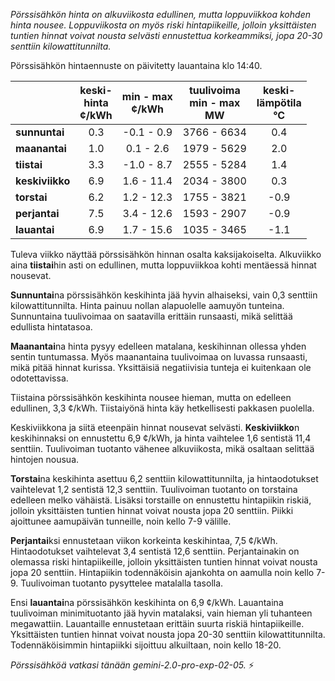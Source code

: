 *Pörssisähkön hinta on alkuviikosta edullinen, mutta loppuviikkoa kohden hinta nousee. Loppuviikosta on myös riski hintapiikeille, jolloin yksittäisten tuntien hinnat voivat nousta selvästi ennustettua korkeammiksi, jopa 20-30 senttiin kilowattitunnilta.*


Pörssisähkön hintaennuste on päivitetty lauantaina klo 14:40.

|   | keski-<br>hinta<br>¢/kWh | min - max<br>¢/kWh | tuulivoima<br>min - max<br>MW | keski-<br>lämpötila<br>°C |
|:-------------|:----------------:|:----------------:|:-------------:|:-------------:|
| **sunnuntai** | 0.3 | -0.1 - 0.9 | 3766 - 6634 | 0.4 |
| **maanantai** | 1.0 | 0.1 - 2.6 | 1979 - 5629 | 2.0 |
| **tiistai** | 3.3 | -1.0 - 8.7 | 2555 - 5284 | 1.4 |
| **keskiviikko** | 6.9 | 1.6 - 11.4 | 2034 - 3800 | 0.3 |
| **torstai** | 6.2 | 1.2 - 12.3 | 1755 - 3821 | -0.9 |
| **perjantai** | 7.5 | 3.4 - 12.6 | 1593 - 2907 | -0.9 |
| **lauantai** | 6.9 | 1.7 - 15.6 | 1035 - 3465 | -1.1 |

Tuleva viikko näyttää pörssisähkön hinnan osalta kaksijakoiselta. Alkuviikko aina **tiistai**hin asti on edullinen, mutta loppuviikkoa kohti mentäessä hinnat nousevat.

**Sunnuntai**na pörssisähkön keskihinta jää hyvin alhaiseksi, vain 0,3 senttiin kilowattitunnilta. Hinta painuu nollan alapuolelle aamuyön tunteina. Sunnuntaina tuulivoimaa on saatavilla erittäin runsaasti, mikä selittää edullista hintatasoa.

**Maanantai**na hinta pysyy edelleen matalana, keskihinnan ollessa yhden sentin tuntumassa. Myös maanantaina tuulivoimaa on luvassa runsaasti, mikä pitää hinnat kurissa. Yksittäisiä negatiivisia tunteja ei kuitenkaan ole odotettavissa.

Tiistaina pörssisähkön keskihinta nousee hieman, mutta on edelleen edullinen, 3,3 ¢/kWh. Tiistaiyönä hinta käy hetkellisesti pakkasen puolella.

Keskiviikkona ja siitä eteenpäin hinnat nousevat selvästi. **Keskiviikko**n keskihinnaksi on ennustettu 6,9 ¢/kWh, ja hinta vaihtelee 1,6 sentistä 11,4 senttiin. Tuulivoiman tuotanto vähenee alkuviikosta, mikä osaltaan selittää hintojen nousua.

**Torstai**na keskihinta asettuu 6,2 senttiin kilowattitunnilta, ja hintaodotukset vaihtelevat 1,2 sentistä 12,3 senttiin. Tuulivoiman tuotanto on torstaina edelleen melko vähäistä. Lisäksi torstaille on ennustettu hintapiikin riskiä, jolloin yksittäisten tuntien hinnat voivat nousta jopa 20 senttiin. Piikki ajoittunee aamupäivän tunneille, noin kello 7-9 välille.

**Perjantai**ksi ennustetaan viikon korkeinta keskihintaa, 7,5 ¢/kWh. Hintaodotukset vaihtelevat 3,4 sentistä 12,6 senttiin. Perjantainakin on olemassa riski hintapiikeille, jolloin yksittäisten tuntien hinnat voivat nousta jopa 20 senttiin. Hintapiikin todennäköisin ajankohta on aamulla noin kello 7-9. Tuulivoiman tuotanto pysyttelee matalalla tasolla.

Ensi **lauantai**na pörssisähkön keskihinta on 6,9 ¢/kWh. Lauantaina tuulivoiman minimituotanto jää hyvin matalaksi, vain hieman yli tuhanteen megawattiin. Lauantaille ennustetaan erittäin suurta riskiä hintapiikeille. Yksittäisten tuntien hinnat voivat nousta jopa 20-30 senttiin kilowattitunnilta. Todennäköisimmin hintapiikki sijoittuu alkuiltaan, noin kello 18-20.

*Pörssisähköä vatkasi tänään gemini-2.0-pro-exp-02-05.* ⚡


